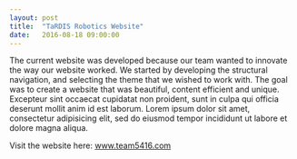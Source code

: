 ```yaml
---
layout: post
title:  "TaRDIS Robotics Website"
date:   2016-08-18 09:00:00
---
```

The current website was developed because our team wanted to innovate the way our website worked. We started by developing the structural navigation, and selecting the theme that we wished to work with. The goal was to create a website that was beautiful, content efficient and unique. Excepteur sint occaecat cupidatat non proident, sunt in culpa qui officia deserunt mollit anim id est laborum. Lorem ipsum dolor sit amet, consectetur adipisicing elit, sed do eiusmod tempor incididunt ut labore et dolore magna aliqua.

Visit the website here:
www.team5416.com
